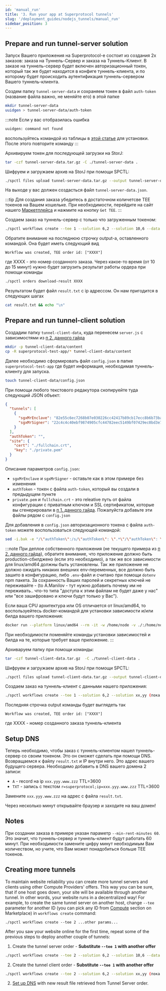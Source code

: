 ```yaml
---
id: 'manual_run'
title: '3. Run your app at Superprotocol tunnels'
slug: '/deployment_guides/nodejs_tunnels/manual_run'
sidebar_position: 3
---
```


## Prepare and run tunnel-server solution

Запуск Вашего приложения на Superprotocol-е состоит из создания 2х заказов: заказа на Туннель-Сервер и заказа на Туннель-Клиент. В заказе на туннель-сервер будет включен авторизационный токен, который так же будет находится в конфиге туннель-клиента, и по которому будет происходить аутентификация туннель-сервером Вашего туннель-клиента.

Создем папку `tunnel-server-data` и сохраняем токен в файл `auth-token` (название файла важно, не меняйте его) в этой папке

```bash
mkdir tunnel-server-data
uuidgen > tunnel-server-data/auth-token
```

:::note
Если у вас отобразилась ошибка

```bash
uuidgen: command not found
```

воспользуйтесь командой из таблицы в [этой статье](https://www.thegeekdiary.com/uuidgen-command-not-found) для установки. После этого повторите команду
:::

Архивируем токен для последующей загрузки на StorJ:

```bash
tar -czf tunnel-server-data.tar.gz -C ./tunnel-server-data .
```

Шифруем и загружаем архив на StorJ при помощи SPCTL:

```bash
./spctl files upload tunnel-server-data.tar.gz --output tunnel-server-data.json --filename tunnel-server-data.tar.gz
```

На выходе у вас должен создасться файл `tunnel-server-data.json`.

:::tip
Для создания заказа убедитесь в достаточном количетсве ТЕЕ токенов на Вашем кошельке. При необходимости, перейдите на сайт нашего [Маркетплейса](https://marketplace.superprotocol.com) и нажмите на кнопку `Get TEE`.
:::

Создаем заказ на туннель-сервер с только что загруженным токеном:

```bash
./spctl workflows create --tee 1 --solution 6,2 --solution 10,6 --data tunnel-server-data.json --storage 20,16 --orders-limit 10 --min-rent-minutes 60
```

Обратите внимание на последнюю строчку output-а, оставленного командой. Она будет иметь следующий вид

```
Workflow was created, TEE order id: ["XXXX"]
```

где XXXX - это номер созданного заказа. Через какое-то время (от 10 до 15 минут) нужно будет загрузить результат работы ордера при помощи команды

```bash
./spctl orders download-result XXXX
```

Результатом будет файл `result.txt` с ip адрессом. Он нам пригодится в следующих шагах

```bash
cat result.txt && echo "\n"
```

## Prepare and run tunnel-client solution

Создадим папку `tunnel-client-data`, куда перенесем `server.js` с зависимостями из [п 2. данного гайда](/developers/deployment_guides/nodejs_tunnels/develop)

```bash
mkdir -p tunnel-client-data/content
cp -R superprotocol-test-app/* tunnel-client-data/content
```

Далее необходимо сформировать файл `config.json` в папке `superprotocol-test-app` где будет информация, необходимая туннель-клиенту для запуска.

```bash
touch tunnel-client-data/config.json
```

При помощи любого текстового редакутора скопируейте туда следующий JSON объект:

```json title="config.json"
{
  "tunnels": [
    {
      "sgxMrEnclave": "82e55c6ec7268b07e030226cc42417b89cb17ecc8b6b73bafb84fc44b0ed059c",
      "sgxMrSigner": "22c4c4c40ebf9874905cfc44782eec5149bf07429ec0bd3e7fd018e9942d0513"
    }
  ],
  "authToken": "",
  "site": {
    "cert": "./fullchain.crt",
    "key": "./private.pem"
  }
}
```

Описание параметров `config.json`:

- `sgxMrEnclave` и `sgxMrSigner` - оставьте как в этом примере без изменения
- `authToken` - токен с файла `auth-token`, который вы создали в предыдущем пункте
- `private.pem` и `fullchain.crt` - это releative путь от файла конфигурации с приватным ключом и SSL сертификатом, которые вы сгенерировали в [п 1. данного гайда](/developers/deployment_guides/nodejs_tunnels/preparing). Пожалуйста добавьте эти файлы рядом с `config.json`

Для добавления в `config.json` авторизационного токена с файла `auth-token` можете воспользоваться следующей командой:

```bash
sed -i.bak -e "/\"authToken\":/s/\"authToken\": \".*\"/\"authToken\": \"$(cat tunnel-server-data/auth-token)\"/" tunnel-client-data/config.json
```

:::note
При деплое собственного приложения (не текущего примера из [п 2. данного гайда](/developers/deployment_guides/nodejs_tunnels/develop)), обратите внимание, что приложение должно быть production-сбилджено (если это необходимо), а так же все зависимости для linux/amd64 должны быть установлены. Так же приложение не должно ожидать никаких внешних env-переменных, все должно быть зашито в конфигурацию, либо `.env`-файл и считано при помощи `dotenv` npm пакета. За сохранность Ваших паролей и секретных ключей не переживайте - (to A.Manilov - тут нужно добавить почему им не переживать.. что-то типа "доступа к этим файлам не будет даже у нас" или "все зашифровано и ключи будут только у Вас").

Если ваша CPU архитектура или OS отличается от linux/amd64, то воспользуейтесь docker-командой для установки зависимости и/или билда вашего приложения:

```bash
docker run --platform linux/amd64 --rm -it -w /home/node -v ./:/home/node node:16-buster npm install && npm run build
```

При необходимости поменяйте команды установки зависимостей и билда на те, которые требует ваше приложение.
:::

Архиваруем папку при помощи команды:

```bash
tar -czf tunnel-client-data.tar.gz  -C ./tunnel-client-data .
```

Шифруем и загружаем архив на StorJ при помощи SPCTL:

```bash
./spctl files upload tunnel-client-data.tar.gz --output tunnel-client-data.json --filename tunnel-client-data.tar.gz
```

Создаем заказ на туннель-клиент с данными нашего приложения:

```bash
./spctl workflows create --tee 1 --solution 6,2 --solution xx,yy (пока нет оффера) --data tunnel-client-data.json  --storage 20,16 --orders-limit 10 --min-rent-minutes 60
```

Последняя строчка output команды будет выглядеть так

```
Workflow was created, TEE order id: ["XXXX"]
```

где XXXX - номер созданного заказа туннель-клиента

## Setup DNS

Теперь необходимо, чтобы заказ с туннель-клиентом нашел туннель-сервер со своим токеном. Это он сможет сделать при помощи DNS. Возвращаемся к файлу `result.txt` и IP внутри него. Это адрес вашего будущего сервера. Необходимо добавить в DNS вашего домена 2 записи:

- `A` - record на ip `xxx.yyy.www.zzz` TTL=3600
- `TXT` - запись с текстом `r=superprotocol;ip=xxx.yyy.www.zzz` TTL=3600

Замените `xxx.yyy.www.zzz` на адрес с файла `result.txt`.

Через несколько минут открывайте браузер и заходите на ваш домен!

## Notes

При создании заказа в примере указан параметр `--min-rent-minutes 60`. Это значит, что туннель-сервер и туннель-клиент будут работать 60 минут. При необходимости замените цифру минут необходимым Вам количеством, но учите, что Вам может понадобиться больше ТЕЕ токенов.

## Creating more tunnels

To maintain website reliability you can create more tunnel servers and clients using other Compute Providers' offers. This way you can be sure, that if one host goes down, your site will be available through another tunnel. In other words, your website runs in a decentralized way! For example, to create the same tunnel server on another host, change `--tee` parameter for another ID (you can pick any ID from [Compute](https://marketplace.superprotocol.com/compute) section on Marketplace) in `workflows create` command:

```
./spctl workflows create --tee 2 ...other params...
```

After you saw your website online for the first time, repeat some of the previous steps to deploy another couple of tunnels:

1. Create the tunnel server order - **Substitute `--tee 1` with another offer**

```bash
./spctl workflows create --tee 2 --solution 6,2 --solution 10,6 --data auth-token.json --storage 20,16 --orders-limit 10 --min-rent-minutes 60
```

2. Create the tunnel client order - **Substitute `--tee 1` with another offer**

```bash
./spctl workflows create --tee 2 --solution 6,2 --solution xx,yy (пока нет оффера) --data my-tunnel-client-app.json --storage 20,16 --orders-limit 10 --min-rent-minutes 60
```

2. [Set up DNS](#setup-dns) with new result file retrieved from Tunnel Server order.
